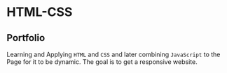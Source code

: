 # HTML-CSS

## Portfolio

Learning and Applying `HTML` and `CSS` and later combining `JavaScript` to the Page for it to be dynamic.
The goal is to get a responsive website. 

